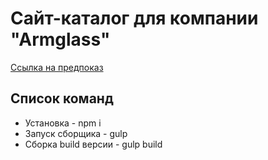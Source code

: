 # Сайт-каталог для компании "Аrmglass"
[Ссылка на предпоказ](https://oaktre.github.io/armglass/app/index.html "https://oaktre.github.io/armglass/app/index.html")

## Список команд

* Установка - npm i
* Запуск сборщика - gulp
* Сборка build версии - gulp build
